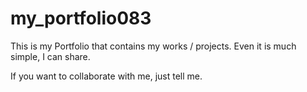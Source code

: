 # my_portfolio083
This is my Portfolio that contains my works / projects. Even it is much simple, I can share.

If you want to collaborate with me, just tell me.

